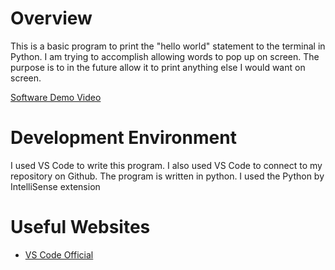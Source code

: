 # Overview
This is a basic program to print the "hello world" statement to the terminal in Python. 
I am trying to accomplish allowing words to pop up on screen.
The purpose is to in the future allow it to print anything else I would want on screen.

[Software Demo Video](https://youtu.be/uTCbEpZgQB4)

# Development Environment
I used VS Code to write this program. I also used VS Code to connect to my repository on Github.
The program is written in python. I used the Python by IntelliSense extension

# Useful Websites
* [VS Code Official](https://code.visualstudio.com/docs/editor/github)